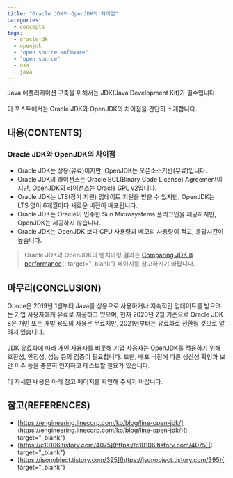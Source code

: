 ```yaml
---
title: "Oracle JDK와 OpenJDK의 차이점"
categories: 
  - concepts
tags: 
  - oraclejdk
  - openjdk
  - "open source software"
  - "open source"
  - oss
  - java
---
```



Java 애플리케이션 구축을 위해서는 JDK(Java Development Kit)가 필수입니다.
<br /><br />
이 포스트에서는 Oracle JDK와 OpenJDK의 차이점을 간단히 소개합니다.


## 내용(CONTENTS)
### Oracle JDK와 OpenJDK의 차이점
- Oracle JDK는 상용(유료)이지만, OpenJDK는 오픈소스기반(무료)입니다.
- Oracle JDK의 라이선스는 Oracle BCL(Binary Code License) Agreement이지만, OpenJDK의 라이선스는 Oracle GPL v2입니다.
- Oracle JDK는 LTS(장기 지원) 업데이트 지원을 받을 수 있지만, OpenJDK는 LTS 없이 6개월마다 새로운 버전이 배포됩니다.
- Oracle JDK는 Oracle이 인수한 Sun Microsystems 플러그인을 제공하지만, OpenJDK는 제공하지 않습니다.
- Oracle JDK는 OpenJDK 보다 CPU 사용량과 메모리 사용량이 적고, 응답시간이 높습니다. 

> Oracle JDK와 OpenJDK의 벤치마킹 결과는 [Comparing JDK 8 performance](https://technology.amis.nl/2018/11/23/comparing-jvm-performance-zulu-openjdk-openjdk-oracle-jdk-graalvm-ce/){: target="\_blank"} 페이지를 참고하시기 바랍니다.


## 마무리(CONCLUSION)
Oracle은 2019년 1월부터 Java를 상용으로 사용하거나 지속적인 업데이트를 받으려는 기업 사용자에게 유료로 제공하고 있으며, 
현재 2020년 2월 기준으로 Oracle JDK 8은 개인 또는 개발 용도의 사용은 무료지만, 2021년부터는 유료화로 전환될 것으로 알려져 있습니다.
<br /><br />
JDK 유료화에 따라 개인 사용자를 비롯해 기업 사용자는 OpenJDK를 적용하기 위해 호환성, 안정성, 성능 등의 검증이 필요합니다. 또한, 배포 버전에 따른 생산성 확인과 보안 이슈 등을 충분히 인지하고 테스트할 필요가 있습니다.
<br /><br />
더 자세한 내용은 아래 참고 페이지를 확인해 주시기 바랍니다.


## 참고(REFERENCES)
- [https://engineering.linecorp.com/ko/blog/line-open-jdk/](https://engineering.linecorp.com/ko/blog/line-open-jdk/){: target="\_blank"}
- [https://c10106.tistory.com/4075](https://c10106.tistory.com/4075){: target="\_blank"}
- [https://jsonobject.tistory.com/395](https://jsonobject.tistory.com/395){: target="\_blank"}

